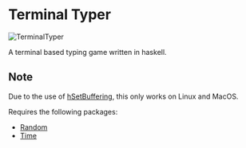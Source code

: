 # Terminal Typer

![TerminalTyper](https://github.com/MichaelOdermatt/TerminalTyper/assets/43145047/7d14e77d-1fe3-49b9-b8fd-5b4e39e60483)


A terminal based typing game written in haskell.

## Note
Due to the use of [hSetBuffering](https://hackage.haskell.org/package/base-4.19.1.0/docs/System-IO.html#v:hSetBuffering), this only works on Linux and MacOS.

Requires the following packages:
- [Random](https://hackage.haskell.org/package/random)
- [Time](https://hackage.haskell.org/package/time)
